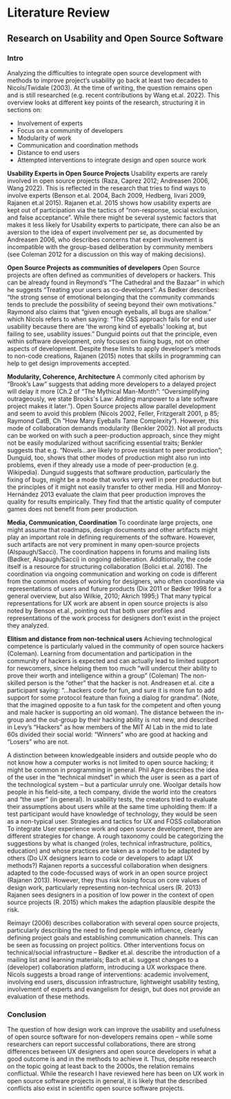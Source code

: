 # Literature Review

## Research on Usability and Open Source Software


### Intro

Analyzing the difficulties to integrate open source development with methods to improve project’s usability go back at least two decades to Nicols/Twidale (2003). At the time of writing, the question remains open and is still researched (e.g. recent contributions by Wang et.al. 2022). This overview looks at different key points of the research, structuring it in sections on: 
- Involvement of experts 
- Focus on a community of developers
- Modularity of work
- Communication and coordination methods
- Distance to end users
- Attempted interventions to integrate design and open source work

**Usability Experts in Open Source Projects**
Usability experts are rarely involved in open source projects (Raza, Caprez 2012; Andreasen 2006, Wang 2022). This is reflected in the research that tries to find ways to involve experts (Benson et.al. 2004, Bach 2009, Hedberg, Iivari 2009, Rajanen et.al 2015). Rajanen et.al. 2015 shows how usability experts are kept out of participation via the tactics of “non-response, social exclusion, and false acceptance”. While there might be several systemic factors that makes it less likely for Usability experts to participate, there can also be an aversion to the idea of expert involvement per se, as documented by Andreasen 2006, who describes concerns that expert involvement is incompatible with the group-based deliberation by community members (see Coleman 2012 for a discussion on this way of making decisions).

**Open Source Projects as communities of developers**
Open Source projects are often defined as communities of developers or hackers. This can be already found in Reymond’s “The Cathedral and the Bazaar” in which he suggests “Treating your users as co-developers”. As Bødker describes: “the strong sense of emotional belonging that the community commands tends to preclude the possibility of seeing beyond their own motivations.” Raymond also claims that “given enough eyeballs, all bugs are shallow.” which Nicols refers to when saying: “The OSS approach fails for end user usability because there are 'the wrong kind of eyeballs' looking at, but failing to see, usability issues.” Dunguid points out that the principle, even within software development, only focuses on fixing bugs, not on other aspects of development. Despite these limits to apply developer’s methods to non-code creations, Rajanen (2015) notes that skills in programming can help to get design improvements accepted.

**Modularity, Coherence, Architecture**
A commonly cited aphorism by “Brook’s Law” suggests that adding more developers to a delayed project will delay it more (Ch.2 of  “The Mythical Man-Month”: “Oversimplifying outrageously, we state Brooks's Law: Adding manpower to a late software project makes it later.”). Open Source projects allow parallel development and seem to avoid this problem (Nicols 2002, Feller, Fritzgeralt 2001, p 85; Raymond CatB, Ch ”How Many Eyeballs Tame Complexity”). However, this mode of collaboration demands modularity (Benkler 2002). Not all products can be worked on with such a peer-production approach, since they might not be easily modularized without sacrificing essential traits; Benkler suggests that e.g. “Novels…are likely to prove resistant to peer production”; Dunguid, too, shows that other modes of production might also run into problems, even if they already use a mode of peer-production (e.g. Wikipedia). Dunguid suggests that software production, particularly the fixing of bugs, might be a mode that works very well in peer production but the principles of it might not easily transfer to other media. Hill and Monroy-Hernández 2013 evaluate the claim that peer production improves the quality for results empirically. They find that the artistic quality of computer games does not benefit from peer production.

**Media, Communication, Coordination**
To coordinate large projects, one might assume that roadmaps, design documents and other artifacts might play an important role in defining requirements of the software. However, such artifacts are not very prominent in many open-source projects (Alspaugh/Sacci). The coordination happens in forums and mailing lists (Bødker, Alspaugh/Sacci) in ongoing deliberation. Additionally, the code itself is a resource for structuring collaboration (Bolici et.al. 2016). The coordination via ongoing communication and working on code is different from the common modes of working for designers, who often coordinate via representations of users and future products (Dix 2011 or Bødker 1998 for a general overview, but also Wilkie, 2010; Akrich 1995;) That many typical representations for UX work are absent in open source projects is also noted by Benson et.al., pointing out that both user profiles and representations of the work process for designers don’t exist in the project they analyzed. 

**Elitism and distance from non-technical users**
Achieving technological competence is particularly valued in the community of open source hackers (Coleman). Learning from documentation and participation in the community of hackers is expected and can actually lead to limited support for newcomers, since helping them too much “will undercut their ability to prove their worth and intelligence within a group” (Coleman)
The non-skilled person is the “other” that the hacker is not. Andreasen et.al. cite a participant saying: “...hackers code for fun, and sure it is more fun to add support for some protocol feature than fixing a dialog for grandma”. (Note, that the imagined opposite to a fun task for the competent and often young and male hacker is supporting an old woman). The distance between the in-group and the out-group by their hacking ability is not new, and described in Levy’s “Hackers” as how members of the MIT AI Lab in the mid to late 60s divided their social world: “Winners” who are good at hacking and “Losers” who are not. 

A distinction between knowledgeable insiders and outside people who do not know how a computer works is not limited to open source hacking; it might be common in programming in general. Phil Agre describes the idea of the user in the “technical mindset” in which the user is seen as a part of the technological system – but a particular unruly one. Woolgar details how people in his field-site, a tech company, divide the world into the creators and “the user” (in general). In usability tests, the creators tried to evaluate their assumptions about users while at the same time upholding them: If a test participant would have knowledge of technology, they would be seen as a non-typical user. 
Strategies and tactics for UX and FOSS collaboration
To integrate User experience work and open source development, there are different strategies for change. A rough taxonomy could be categorizing the suggestions by what is changed (roles, technical infrastructure, politics, education) and whose practices are taken as a model to be adapted by others (Do UX designers learn to code or developers to adapt UX methods?)
Rajanen reports a successful collaboration when designers adapted to the code-focussed ways of work in an open source project (Rajanen 2013). However, they thus risk losing focus on core values of design work, particularly representing non-technical users (R. 2013) Rajanen sees designers in a position of low power in the context of open source projects (R. 2015) which makes the adaption plausible despite the risk. 

Reimayr (2006) describes collaboration with several open source projects, particularly describing the need to find people with influence, clearly defining project goals and establishing communication channels. This can be seen as focussing on project politics. Other interventions focus on technical/social  infrastructure – Bødker et.al. describe the introduction of a mailing list and learning materials; Bach et.al. suggest changes to a (developer) collaboration platform, introducing a UX workspace there. Nicols suggests a broad range of interventions: academic involvement, involving end users, discussion infrastructure, lightweight usability testing, involvement of experts and evangelism for design, but does not provide an evaluation of these methods. 

### Conclusion
The question of how design work can improve the usability and usefulness of open source software for non-developers remains open – while some researchers can report successful collaborations, there are strong differences between UX designers and open source developers in what a good outcome is and in the methods to achieve it. Thus, despite research on the topic going at least back to the 2000s, the relation remains conflictual. While the research I have reviewed here has been on UX work in open source software projects in general, it is likely that the described conflicts also exist in scientific open source software projects. 
